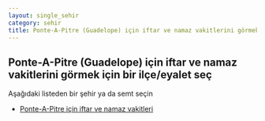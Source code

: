```yaml
---
layout: single_sehir
category: sehir
title: Ponte-A-Pitre (Guadelope) için iftar ve namaz vakitlerini görmek için bir ilçe/eyalet seç
---
```



## Ponte-A-Pitre (Guadelope) için iftar ve namaz vakitlerini görmek için bir ilçe/eyalet seç

Aşağıdaki listeden bir şehir ya da semt seçin


* [Ponte-A-Pitre için iftar ve namaz vakitleri](/iftar.html?sehir=Ponte-A-Pitre&ulke=Guadelope&state=Ponte-A-Pitre)
